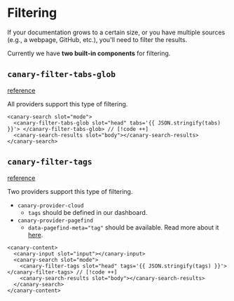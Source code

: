 <script setup lang="ts">
import { onMounted, ref, computed } from "vue";
import { useData } from "vitepress";

import { data } from "@data/url_cloud.data";

const loaded = ref(false);

const tabs = ref([
  { name: "All", pattern: "**/*" },
  { name: "Local", pattern: "**/local/**" },
  { name: "Cloud", pattern: "**/cloud/**" }
]);

const tags = ref(["Local", "Cloud"].join(","));

onMounted(() => {
  Promise.all([
    import("@getcanary/web/components/canary-root.js"),
    import("@getcanary/web/components/canary-provider-vitepress-minisearch.js"),
    import("@getcanary/web/components/canary-content.js"),
    import("@getcanary/web/components/canary-input.js"),
    import("@getcanary/web/components/canary-search.js"),
    import("@getcanary/web/components/canary-search-results.js"),
    import("@getcanary/web/components/canary-filter-tabs-glob.js"),
  ]).then(() => {
    loaded.value = true;
  });
});

const { localeIndex } = useData();
</script>

# Filtering

If your documentation grows to a certain size, or you have multiple sources (e.g., a webpage, GitHub, etc.), you'll need to filter the results.

Currently we have **two built-in components** for filtering.

## `canary-filter-tabs-glob`

[reference](/docs/reference/components#canary-filter-tabs-glob)

All providers support this type of filtering.

```html-vue
<canary-search slot="mode">
  <canary-filter-tabs-glob slot="head" tabs='{{ JSON.stringify(tabs) }}'> </canary-filter-tabs-glob> // [!code ++]
  <canary-search-results slot="body"></canary-search-results>
</canary-search>
```

<canary-root framework="vitepress" query="vitepress" v-if="loaded">
  <canary-provider-vitepress-minisearch :localeIndex="localeIndex">
    <canary-content>
        <canary-input slot="input"></canary-input>
        <canary-search slot="mode">
          <canary-filter-tabs-glob slot="head" :tabs="JSON.stringify(tabs)"></canary-filter-tabs-glob>
          <canary-search-results slot="body"></canary-search-results>
        </canary-search>
    </canary-content>
  </canary-provider-vitepress-minisearch>
</canary-root>

## `canary-filter-tags`

[reference](/docs/reference/components#canary-filter-tags)

Two providers support this type of filtering.

- `canary-provider-cloud`
  - `tags` should be defined in our dashboard.
- `canary-provider-pagefind`
  - `data-pagefind-meta="tag"` should be available. Read more about it [here](https://pagefind.app/docs/metadata/).

```html-vue
<canary-content>
  <canary-input slot="input"></canary-input>
  <canary-search slot="mode">
    <canary-filter-tags slot="head" tags='{{ JSON.stringify(tags) }}'></canary-filter-tags> // [!code ++]
    <canary-search-results slot="body"></canary-search-results>
  </canary-search>
</canary-content>
```

<canary-root framework="vitepress" query="vitepress" v-if="loaded">
  <canary-provider-cloud
    :api-key="data.key"
    :api-base="data.base"
    sources="canary_webpage"
  >
    <canary-content>
      <canary-input slot="input"></canary-input>
      <canary-search slot="mode">
        <canary-filter-tags slot="head" :tags="tags"></canary-filter-tags>
        <canary-search-results slot="body"></canary-search-results>
      </canary-search>
    </canary-content>
  </canary-provider-cloud>
</canary-root>

<style scoped>
  canary-root {
    --canary-content-max-width: 690px;
    --canary-content-max-height: 300px;
    --canary-color-primary-c: 0.05;
    --canary-color-primary-h: 90;
  }
</style>
